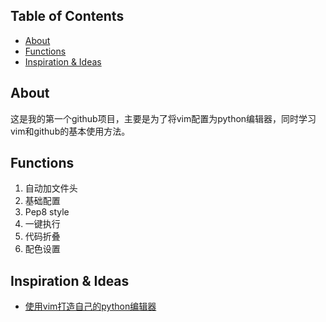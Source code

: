 ## Table of Contents
- [About](#about)
- [Functions](#functions)
- [Inspiration & Ideas](#inspiration--ideas)

## About
这是我的第一个github项目，主要是为了将vim配置为python编辑器，同时学习vim和github的基本使用方法。

## Functions
1. 自动加文件头
2. 基础配置
3. Pep8 style
4. 一键执行
5. 代码折叠
6. 配色设置

## Inspiration & Ideas

* [使用vim打造自己的python编辑器](https://www.cnblogs.com/ziheIT/p/8971510.html)
